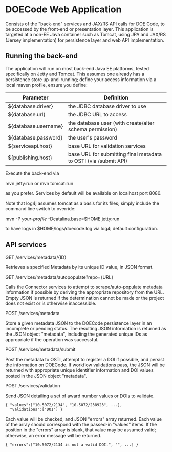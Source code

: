 # DOECode Web Application

Consists of the "back-end" services and JAX/RS API calls for DOE Code, to be
accessed by the front-end or presentation layer.  This application is targeted
at a non-EE Java container such as Tomcat, using JPA and JAX/RS (Jersey implementation)
for persistence layer and web API implementation.

## Running the back-end

The application will run on most back-end Java EE platforms, tested 
specifically on Jetty and Tomcat.  This assumes one already has a persistence
store up-and-running; define your access information via a local maven
profile, ensure you define:

Parameter | Definition
--- | ---
${database.driver} | the JDBC database driver to use 
${database.url} | the JDBC URL to access
${database.username} | the database user (with create/alter schema permission)
${database.password} | the user's password
${serviceapi.host} | base URL for validation services
${publishing.host} | base URL for submitting final metadata to OSTI (via /submit API)

Execute the back-end via 

mvn jetty:run
or
mvn tomcat:run

as you prefer.  Services by default will be available on localhost port 8080.

Note that log4j assumes tomcat as a basis for its files; simply include the
command line switch to override:

mvn -P *your-profile* -Dcatalina.base=$HOME jetty:run

to have logs in $HOME/logs/doecode.log via log4j default configuration.

## API services

GET /services/metadata/{ID}

Retrieves a specified Metadata by its unique ID value, in JSON format.

GET /services/metadata/autopopulate?repo={URL}

Calls the Connector services to attempt to scrape/auto-populate metadata information
if possible by deriving the appropriate repository from the URL.  Empty JSON is
returned if the determination cannot be made or the project does not exist or
is otherwise inaccessible.

POST /services/metadata

Store a given metadata JSON to the DOECode persistence layer in an incomplete or 
pending status.  The resulting JSON information is returned as the JSON object "metadata",
including the generated unique IDs as appropriate if the operation was successful.

POST /services/metadata/submit

Post the metadata to OSTI, attempt to register a DOI if possible, and persist
the information on DOECode.  If workflow validations pass, the JSON will be returned
with appropriate unique identifier information and DOI values posted in the
JSON object "metadata".

POST /services/validation

Send JSON detailing a set of award number values or DOIs to validate.

    { "values":["10.5072/2134", "10.5072/238923", ...],
      "validations":["DOI"] }

Each value will be checked, and JSON "errors" array returned.  Each value of the 
array should correspond with the passed-in "values" items.  If the position in the
"errors" array is blank, that value may be assumed valid; otherwise, an error
message will be returned.

    { "errors":["10.5072/2134 is not a valid DOI.", "", ...] }
